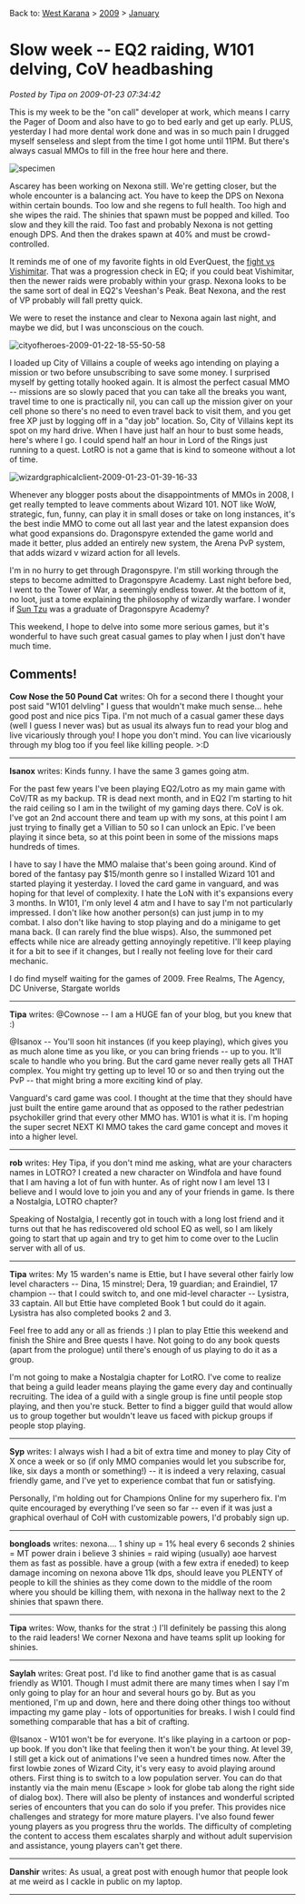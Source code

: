 Back to: [West Karana](/posts/westkarana.md) > [2009](/posts/2009/westkarana.md) > [January](./westkarana.md)
# Slow week -- EQ2 raiding, W101 delving, CoV headbashing

*Posted by Tipa on 2009-01-23 07:34:42*

This is my week to be the "on call" developer at work, which means I carry the Pager of Doom and also have to go to bed early and get up early. PLUS, yesterday I had more dental work done and was in so much pain I drugged myself senseless and slept from the time I got home until 11PM. But there's always casual MMOs to fill in the free hour here and there.

![](../../../uploads/2009/01/specimen.jpg "specimen")

Ascarey has been working on Nexona still. We're getting closer, but the whole encounter is a balancing act. You have to keep the DPS on Nexona within certain bounds. Too low and she regens to full health. Too high and she wipes the raid. The shinies that spawn must be popped and killed. Too slow and they kill the raid. Too fast and probably Nexona is not getting enough DPS. And then the drakes spawn at 40% and must be crowd-controlled.

It reminds me of one of my favorite fights in old EverQuest, the [fight vs Vishimitar](../../../index.php/2005/10/01/vishimitar/). That was a progression check in EQ; if you could beat Vishimitar, then the newer raids were probably within your grasp. Nexona looks to be the same sort of deal in EQ2's Veeshan's Peak. Beat Nexona, and the rest of VP probably will fall pretty quick.

We were to reset the instance and clear to Nexona again last night, and maybe we did, but I was unconscious on the couch.

![](../../../uploads/2009/01/cityofheroes-2009-01-22-18-55-50-58.jpg "cityofheroes-2009-01-22-18-55-50-58")

I loaded up City of Villains a couple of weeks ago intending on playing a mission or two before unsubscribing to save some money. I surprised myself by getting totally hooked again. It is almost the perfect casual MMO -- missions are so slowly paced that you can take all the breaks you want, travel time to one is practically nil, you can call up the mission giver on your cell phone so there's no need to even travel back to visit them, and you get free XP just by logging off in a "day job" location. So, City of Villains kept its spot on my hard drive. When I have just half an hour to bust some heads, here's where I go. I could spend half an hour in Lord of the Rings just running to a quest. LotRO is not a game that is kind to someone without a lot of time.

![](../../../uploads/2009/01/wizardgraphicalclient-2009-01-23-01-39-16-33.jpg "wizardgraphicalclient-2009-01-23-01-39-16-33")

Whenever any blogger posts about the disappointments of MMOs in 2008, I get really tempted to leave comments about Wizard 101. NOT like WoW, strategic, fun, funny, can play it in small doses or take on long instances, it's the best indie MMO to come out all last year and the latest expansion does what good expansions do. Dragonspyre extended the game world and made it better, plus added an entirely new system, the Arena PvP system, that adds wizard v wizard action for all levels.

I'm in no hurry to get through Dragonspyre. I'm still working through the steps to become admitted to Dragonspyre Academy. Last night before bed, I went to the Tower of War, a seemingly endless tower. At the bottom of it, no loot, just a tome explaining the philosophy of wizardly warfare. I wonder if [Sun Tzu](http://en.wikipedia.org/wiki/Sun_Tzu) was a graduate of Dragonspyre Academy? 

This weekend, I hope to delve into some more serious games, but it's wonderful to have such great casual games to play when I just don't have much time.

## Comments!

**Cow Nose the 50 Pound Cat** writes: Oh for a second there I thought your post said "W101 delvling" I guess that wouldn't make much sense... hehe good post and nice pics Tipa. I'm not much of a casual gamer these days (well I guess I never was) but as usual its always fun to read your blog and live vicariously through you! I hope you don't mind. You can live vicariously through my blog too if you feel like killing people. >:D

---

**Isanox** writes: Kinds funny. I have the same 3 games going atm.

For the past few years I've been playing EQ2/Lotro as my main game with CoV/TR as my backup.
TR is dead next month, and in EQ2 I'm starting to hit the raid ceiling so I am in the twilight of my gaming days there.
CoV is ok. I've got an 2nd account there and team up with my sons, at this point I am just trying to finally get a Villian to 50 so I can unlock an Epic. I've been playing it since beta, so at this point been in some of the missions maps hundreds of times. 

I have to say I have the MMO malaise that's been going around. Kind of bored of the fantasy pay $15/month genre so I installed Wizard 101 and started playing it yesterday. I loved the card game in vanguard, and was hoping for that level of complexity. I hate the LoN with it's expansions every 3 months. In W101, I'm only level 4 atm and I have to say I'm not particularly impressed. I don't like how another person(s) can just jump in to my combat. I also don't like having to stop playing and do a minigame to get mana back. (I can rarely find the blue wisps). Also, the summoned pet effects while nice are already getting annoyingly repetitive. I'll keep playing it for a bit to see if it changes, but I really not feeling love for their card mechanic.

I do find myself waiting for the games of 2009. Free Realms, The Agency, DC Universe, Stargate worlds

---

**Tipa** writes: @Cownose -- I am a HUGE fan of your blog, but you knew that :)

@Isanox -- You'll soon hit instances (if you keep playing), which gives you as much alone time as you like, or you can bring friends -- up to you. It'll scale to handle who you bring. But the card game never really gets all THAT complex. You might try getting up to level 10 or so and then trying out the PvP -- that might bring a more exciting kind of play.

Vanguard's card game was cool. I thought at the time that they should have just built the entire game around that as opposed to the rather pedestrian psychokiller grind that every other MMO has. W101 is what it is. I'm hoping the super secret NEXT KI MMO takes the card game concept and moves it into a higher level.

---

**rob** writes: Hey Tipa, if you don't mind me asking, what are your characters names in LOTRO? I created a new character on Windfola and have found that I am having a lot of fun with hunter. As of right now I am level 13 I believe and I would love to join you and any of your friends in game. Is there a Nostalgia, LOTRO chapter?

Speaking of Nostalgia, I recently got in touch with a long lost friend and it turns out that he has rediscovered old school EQ as well, so I am likely going to start that up again and try to get him to come over to the Luclin server with all of us.

---

**Tipa** writes: My 15 warden's name is Ettie, but I have several other fairly low level characters -- Dina, 15 minstrel; Dera, 19 guardian; and Eraindiel, 17 champion -- that I could switch to, and one mid-level character -- Lysistra, 33 captain. All but Ettie have completed Book 1 but could do it again. Lysistra has also completed books 2 and 3.

Feel free to add any or all as friends :) I plan to play Ettie this weekend and finish the Shire and Bree quests I have. Not going to do any book quests (apart from the prologue) until there's enough of us playing to do it as a group.

I'm not going to make a Nostalgia chapter for LotRO. I've come to realize that being a guild leader means playing the game every day and continually recruiting. The idea of a guild with a single group is fine until people stop playing, and then you're stuck. Better to find a bigger guild that would allow us to group together but wouldn't leave us faced with pickup groups if people stop playing.

---

**Syp** writes: I always wish I had a bit of extra time and money to play City of X once a week or so (if only MMO companies would let you subscribe for, like, six days a month or something!) -- it is indeed a very relaxing, casual friendly game, and I've yet to experience combat that fun or satisfying.

Personally, I'm holding out for Champions Online for my superhero fix. I'm quite encouraged by everything I've seen so far -- even if it was just a graphical overhaul of CoH with customizable powers, I'd probably sign up.

---

**bongloads** writes: nexona.... 1 shiny up = 1% heal every 6 seconds
 2 shinies = MT power drain i believe
 3 shinies = raid wiping (usually) aoe
harvest them as fast as possible.
have a group (with a few extra if eneded) to keep damage incoming on nexona above 11k dps, should leave you PLENTY of people to kill the shinies as they come down to the middle of the room where you should be killing them, with nexona in the hallway next to the 2 shinies that spawn there.

---

**Tipa** writes: Wow, thanks for the strat :) I'll definitely be passing this along to the raid leaders! We corner Nexona and have teams split up looking for shinies.

---

**Saylah** writes: Great post. I'd like to find another game that is as casual friendly as W101. Though I must admit there are many times when I say I'm only going to play for an hour and several hours go by. But as you mentioned, I'm up and down, here and there doing other things too without impacting my game play - lots of opportunities for breaks. I wish I could find something comparable that has a bit of crafting.

@Isanox - W101 won't be for everyone. It's like playing in a cartoon or pop-up book. If you don't like that feeling then it won't be your thing. At level 39, I still get a kick out of animations I've seen a hundred times now. After the first lowbie zones of Wizard City, it's very easy to avoid playing around others. First thing is to switch to a low population server. You can do that instantly via the main menu (Escape > look for globe tab along the right side of dialog box). There will also be plenty of instances and wonderful scripted series of encounters that you can do solo if you prefer. This provides nice challenges and strategy for more mature players. I've also found fewer young players as you progress thru the worlds. The difficulty of completing the content to access them escalates sharply and without adult supervision and assistance, young players can't get there.

---

**Danshir** writes: As usual, a great post with enough humor that people look at me weird as I cackle in public on my laptop.

---

